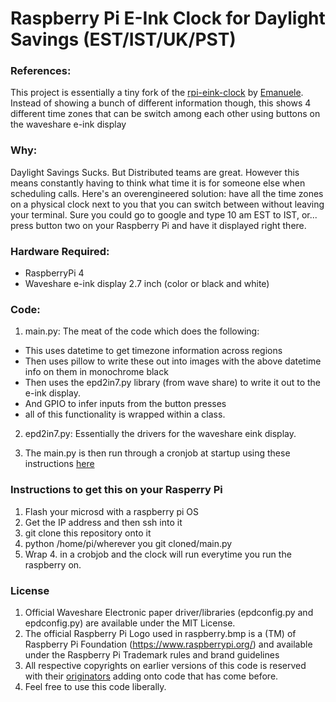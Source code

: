 # Raspberry Pi E-Ink Clock for Daylight Savings (EST/IST/UK/PST)

### References:
This project is essentially a tiny fork of the [rpi-eink-clock](https://github.com/emanueleg/rpi-eink-clock) by [Emanuele](https://github.com/emanueleg). Instead of showing a bunch of different information though, this shows 4 different time zones that can be switch among each other using buttons on the waveshare e-ink display

### Why: 
Daylight Savings Sucks. But Distributed teams are great. However this means constantly having to think what time it is for someone else when scheduling calls. Here's an overengineered solution: have all the time zones on a physical clock next to you that you can switch between without leaving your terminal. Sure you could go to google and type 10 am EST to IST, or... press button two on your Raspberry Pi and have it displayed right there. 

### Hardware Required: 
- RaspberryPi 4
- Waveshare e-ink display 2.7 inch (color or black and white)

### Code:

1. main.py: The meat of the code which does the following:
  - This uses datetime to get timezone information across regions
  - Then uses pillow to write these out into images with the above datetime info on them in monochrome black
  - Then uses the epd2in7.py library (from wave share) to write it out to the e-ink display.
  - And GPIO to infer inputs from the button presses
  - all of this functionality is wrapped within a class. 
  
2. epd2in7.py: Essentially the drivers for the waveshare eink display. 

3. The main.py is then run through a cronjob at startup using these instructions [here](https://www.makeuseof.com/how-to-run-a-raspberry-pi-program-script-at-startup/)

### Instructions to get this on your Rasperry Pi

1. Flash your microsd with a raspberry pi OS
2. Get the IP address and then ssh into it
3. git clone this repository onto it
4. python /home/pi/wherever you git cloned/main.py
5. Wrap 4. in a crobjob and the clock will run everytime you run the raspberry on. 

### License

1. Official Waveshare Electronic paper driver/libraries (epdconfig.py and epdconfig.py) are available under the MIT License.
2. The official Raspberry Pi Logo used in raspberry.bmp is a (TM) of Raspberry Pi Foundation (https://www.raspberrypi.org/) and available under the Raspberry Pi Trademark rules and brand guidelines
3. All respective copyrights on earlier versions of this code is reserved with their [originators](https://github.com/emanueleg) adding onto code that has come before.
4. Feel free to use this code liberally.

